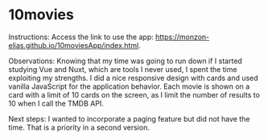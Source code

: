 # 10movies
Instructions: 
Access the link to use the app: https://monzon-elias.github.io/10moviesApp/index.html. 

Observations: 
Knowing that my time was going to run down if I started studying Vue and Nuxt, which are tools I never used, 
I spent the time exploiting my strengths. 
I did a nice responsive design with cards and used vanilla JavaScript for the application behavior. 
Each movie is shown on a card with a limit of 10 cards on the screen, as I limit the number of results to 10 when I call the TMDB API. 

Next steps: 
I wanted to incorporate a paging feature but did not have the time. That is a priority in a second version.
